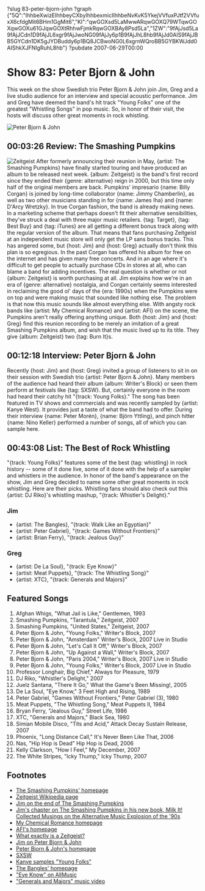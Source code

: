 ?slug 83-peter-bjorn-john
?graph {"5Q":"IhhbeXwizEIhhbeyCXbyIhhbexmicIIhhbeNvKvK5YkejVVfuxPJtf2VVfuxX6cfdgMit6BHm1GgMit6","KI":"qwGOXsd5LaMwwARqwGOXQ79WTqwGOXqwGOXu61GJqwGOXtRhhwFjmkRqwGOXBAy8Psd5La","1ZW":"9fAjJsd5La9fAjJCdn1D9fAjJL6xgr9fAjJwoNG09fAjJy6p1B9fAjJhL8hb9fAjJd0AIS9fAjJBB5GYCdn1DK5gJYDBuddy6p1BQ8JCBwoNG0L6xgrnWQroBB5GYBKWJdd0AIShkXJFNIgRuhL8hb"}
?pubdate 2007-06-29T00:00

# Show 83: Peter Bjorn & John
This week on the show Swedish trio Peter Bjorn & John join Jim, Greg and a live studio audience for an interview and special acoustic performance. Jim and Greg have deemed the band's hit track "Young Folks" one of the greatest "Whistling Songs" in pop music. So, in honor of their visit, the hosts will discuss other great moments in rock whistling.

![Peter Bjorn & John](https://static.soundopinions.org/images/2007/peterbjornjohn.jpg)

## 00:03:26 Review: The Smashing Pumpkins
![Zeitgeist](https://static.soundopinions.org/assets/83/5Q0.jpg)
After formerly announcing their reunion in May, {artist: The Smashing Pumpkins} have finally started touring and have produced an album to be released next week. {album: Zeitgeist} is the band's first record since they ended their {genre: alternative} reign in 2000, but this time only half of the original members are back. Pumpkins' impresario {name: Billy Corgan} is joined by long-time collaborator {name: Jimmy Chamberlin}, as well as two other musicians standing in for {name: James Iha} and {name: D'Arcy Wretzky}. In true Corgan fashion, the band is already making news. In a marketing scheme that perhaps doesn't fit their alternative sensibilities, they've struck a deal with three major music retailers. {tag: Target}, {tag: Best Buy} and {tag: iTunes} are all getting a different bonus track along with the regular version of the album. That means that fans purchasing Zeitgeist at an independent music store will only get the LP sans bonus tracks. This has angered some, but {host: Jim} and {host: Greg} actually don't think this plan is so egregious. In the past Corgan has offered his album for free on the internet and has given many free concerts. And in an age where it's difficult to get people to actually purchase CDs in stores at all, who can blame a band for adding incentives. The real question is whether or not {album: Zeitgeist} is worth purchasing at all. Jim explains how we're in an era of {genre: alternative} nostalgia, and Corgan certainly seems interested in reclaiming the good ol' days of the {era: 1990s} when the Pumpkins were on top and were making music that sounded like nothing else. The problem is that now this music sounds like almost everything else. With angsty rock bands like {artist: My Chemical Romance} and {artist: AFI} on the scene, the Pumpkins aren't really offering anything unique. Both {host: Jim} and {host: Greg} find this reunion recording to be merely an imitation of a great Smashing Pumpkins album, and wish that the music lived up to its title. They give {album: Zeitgeist} two {tag: Burn It}s.

## 00:12:18 Interview: Peter Bjorn & John
Recently {host: Jim} and {host: Greg} invited a group of listeners to sit in on their session with Swedish trio {artist: Peter Bjorn & John}. Many members of the audience had heard their album {album: Writer's Block} or seen them perform at festivals like {tag: SXSW}. But, certainly everyone in the room had heard their catchy hit "{track: Young Folks}." The song has been featured in TV shows and commercials and was recently sampled by {artist: Kanye West}. It provides just a taste of what the band had to offer. During their interview {name: Peter Morén}, {name: Björn Yttling}, and pinch hitter {name: Nino Keller} performed a number of songs, all of which you can sample here.

## 00:43:08 List: The Best of Rock Whistling
"{track: Young Folks}" features some of the best {tag: whistling} in rock history -- some of it done live, some of it done with the help of a sampler and whistlers in the audience. In honor of the band's appearance on the show, Jim and Greg decided to name some other great moments in rock whistling. Here are their picks. Whistling fans should also check out this {artist: DJ Riko}'s whistling mashup, "{track: Whistler's Delight}."

### Jim
- {artist: The Bangles}, "{track: Walk Like an Egyptian}"
- {artist: Peter Gabriel}, "{track: Games Without Frontiers}"
- {artist: Brian Ferry}, "{track: Jealous Guy}"

### Greg

- {artist: De La Soul}, "{track: Eye Know}"
- {artist: Meat Puppets}, "{track: The Whistling Song}"
- {artist: XTC}, "{track: Generals and Majors}"

## Featured Songs
1. Afghan Whigs, "What Jail is Like," Gentlemen, 1993
2. Smashing Pumpkins, "Tarantula," Zeitgeist, 2007
3. Smashing Pumpkins, "United States," Zeitgeist, 2007
4. Peter Bjorn & John, "Young Folks," Writer's Block, 2007
5. Peter Bjorn & John, "Amsterdam" Writer's Block, 2007 Live in Studio
6. Peter Bjorn & John, "Let's Call It Off," Writer's Block, 2007
7. Peter Bjorn & John, "Up Against a Wall," Writer's Block, 2007
8. Peter Bjorn & John, "Paris 2004," Writer's Block, 2007 Live in Studio
9. Peter Bjorn & John, "Young Folks," Writer's Block, 2007 Live in Studio
10. Professor Longhair, Big Chief," Always for Pleasure, 1979
11. DJ Riko, "Whistler's Delight," 2007
12. Juelz Santana, "There It Go," What the Game's Been Missing!, 2005
13. De La Soul, "Eye Know," 3 Feet High and Rising, 1989
14. Peter Gabriel, "Games Without Frontiers," Peter Gabriel (3), 1980
15. Meat Puppets, "The Whistling Song," Meat Puppets II, 1984
16. Bryan Ferry, "Jealous Guy," Street Life, 1986
17. XTC, "Generals and Majors," Black Sea, 1980
18. Simian Mobile Disco, "Tits and Acid," Attack Decay Sustain Release, 2007
19. Phoenix, "Long Distance Call," It's Never Been Like That, 2006
20. Nas, "Hip Hop is Dead" Hip Hop is Dead, 2006
21. Kelly Clarkson, "How I Feel," My December, 2007
22. The White Stripes, "Icky Thump," Icky Thump, 2007

## Footnotes
- [The Smashing Pumpkins' homepage](http://www.smashingpumpkins.com/)
- [Zeitgeist Wikipedia page](http://en.wikipedia.org/wiki/Zeitgeist_(The_Smashing_Pumpkins_album))
- [Jim on the end of The Smashing Pumpkins](http://www.jimdero.com/OtherWritings/other%20pumpkins.htm)
- [Jim's chapter on The Smashing Pumpkins in his new book, Milk It! Collected Musings on the Alternative Music Explosion of the '90s](http://www.jimdero.com/Milk%20It/PumpsExcerpt.htm)
- [My Chemical Romance homepage](http://www.mychemicalromance.com/)
- [AFI's homepage](http://www.afireinside.net/)
- [What exactly is a Zeitgeist?](http://education.yahoo.com/reference/dictionary/entry/Zeitgeist)
- [Jim on Peter Bjorn & John](http://www.jimdero.com/News2007/spincontrolfeb25.htm)
- [Peter Bjorn & John's homepage](http://www.peterbjornandjohn.com/)
- [SXSW](http://www.sxsw.com/)
- [Kanye samples "Young Folks"](http://idolator.com/tunes/mp3/listening-station-kanye-west-has-young-folks-on-the-brain-too-264028.php)
- [The Bangles' homepage](http://www.thebangles.com/)
- ["Eye Know" on AllMusic](http://www.allmusic.com/cg/amg.dll?p=amg&sql=33:w9fyxxqsldse)
- ["Generals and Majors" music video](http://www.youtube.com/watch?v=LCW6Kte2o1A)
